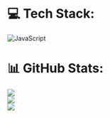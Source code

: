 # 💻 Tech Stack:
![JavaScript](https://img.shields.io/badge/javascript-%23323330.svg?style=flat&logo=javascript&logoColor=%23F7DF1E)
# 📊 GitHub Stats:
![](https://github-readme-stats.vercel.app/api?username=grmkng&theme=dark&hide_border=true&include_all_commits=true&count_private=false)<br/>
![](https://github-readme-streak-stats.herokuapp.com/?user=grmkng&theme=dark&hide_border=true)<br/>
![](https://github-readme-stats.vercel.app/api/top-langs/?username=grmkng&theme=dark&hide_border=true&include_all_commits=true&count_private=false&layout=compact)

<!-- Proudly created with GPRM ( https://gprm.itsvg.in ) -->
